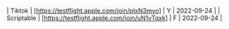 | Tiktok | [https://testflight.apple.com/join/plxN3myo] | Y | 2022-09-24 |
| Scriptable | [https://testflight.apple.com/join/uN1vTqxk] | F | 2022-09-24 |
